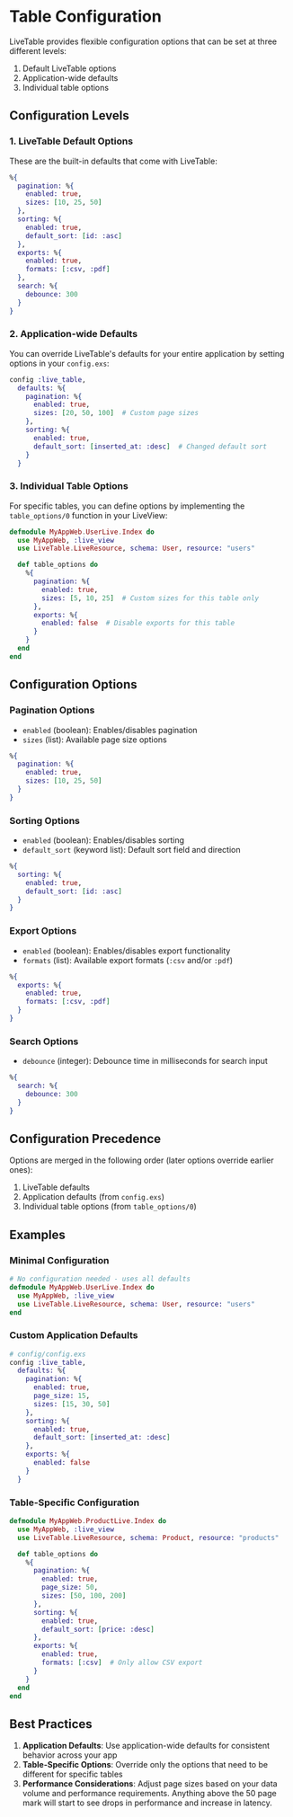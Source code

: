 # Table Configuration

LiveTable provides flexible configuration options that can be set at three different levels:
1. Default LiveTable options
2. Application-wide defaults
3. Individual table options

## Configuration Levels

### 1. LiveTable Default Options

These are the built-in defaults that come with LiveTable:

```elixir
%{
  pagination: %{
    enabled: true,
    sizes: [10, 25, 50]
  },
  sorting: %{
    enabled: true,
    default_sort: [id: :asc]
  },
  exports: %{
    enabled: true,
    formats: [:csv, :pdf]
  },
  search: %{
    debounce: 300
  }
}
```

### 2. Application-wide Defaults

You can override LiveTable's defaults for your entire application by setting options in your `config.exs`:

```elixir
config :live_table,
  defaults: %{
    pagination: %{
      enabled: true,
      sizes: [20, 50, 100]  # Custom page sizes
    },
    sorting: %{
      enabled: true,
      default_sort: [inserted_at: :desc]  # Changed default sort
    }
  }
```

### 3. Individual Table Options

For specific tables, you can define options by implementing the `table_options/0` function in your LiveView:

```elixir
defmodule MyAppWeb.UserLive.Index do
  use MyAppWeb, :live_view
  use LiveTable.LiveResource, schema: User, resource: "users"

  def table_options do
    %{
      pagination: %{
        enabled: true,
        sizes: [5, 10, 25]  # Custom sizes for this table only
      },
      exports: %{
        enabled: false  # Disable exports for this table
      }
    }
  end
end
```

## Configuration Options

### Pagination Options
- `enabled` (boolean): Enables/disables pagination
- `sizes` (list): Available page size options

```elixir
%{
  pagination: %{
    enabled: true,
    sizes: [10, 25, 50]
  }
}
```

### Sorting Options
- `enabled` (boolean): Enables/disables sorting
- `default_sort` (keyword list): Default sort field and direction

```elixir
%{
  sorting: %{
    enabled: true,
    default_sort: [id: :asc]
  }
}
```

### Export Options
- `enabled` (boolean): Enables/disables export functionality
- `formats` (list): Available export formats (`:csv` and/or `:pdf`)

```elixir
%{
  exports: %{
    enabled: true,
    formats: [:csv, :pdf]
  }
}
```

### Search Options
- `debounce` (integer): Debounce time in milliseconds for search input

```elixir
%{
  search: %{
    debounce: 300
  }
}
```

## Configuration Precedence

Options are merged in the following order (later options override earlier ones):
1. LiveTable defaults
2. Application defaults (from `config.exs`)
3. Individual table options (from `table_options/0`)

## Examples

### Minimal Configuration
```elixir
# No configuration needed - uses all defaults
defmodule MyAppWeb.UserLive.Index do
  use MyAppWeb, :live_view
  use LiveTable.LiveResource, schema: User, resource: "users"
end
```

### Custom Application Defaults
```elixir
# config/config.exs
config :live_table,
  defaults: %{
    pagination: %{
      enabled: true,
      page_size: 15,
      sizes: [15, 30, 50]
    },
    sorting: %{
      enabled: true,
      default_sort: [inserted_at: :desc]
    },
    exports: %{
      enabled: false
    }
  }
```

### Table-Specific Configuration
```elixir
defmodule MyAppWeb.ProductLive.Index do
  use MyAppWeb, :live_view
  use LiveTable.LiveResource, schema: Product, resource: "products"

  def table_options do
    %{
      pagination: %{
        enabled: true,
        page_size: 50,
        sizes: [50, 100, 200]
      },
      sorting: %{
        enabled: true,
        default_sort: [price: :desc]
      },
      exports: %{
        enabled: true,
        formats: [:csv]  # Only allow CSV export
      }
    }
  end
end
```

## Best Practices

1. **Application Defaults**: Use application-wide defaults for consistent behavior across your app
2. **Table-Specific Options**: Override only the options that need to be different for specific tables
3. **Performance Considerations**: Adjust page sizes based on your data volume and performance requirements. Anything above the 50 page mark will start to see drops in performance and increase in latency.
